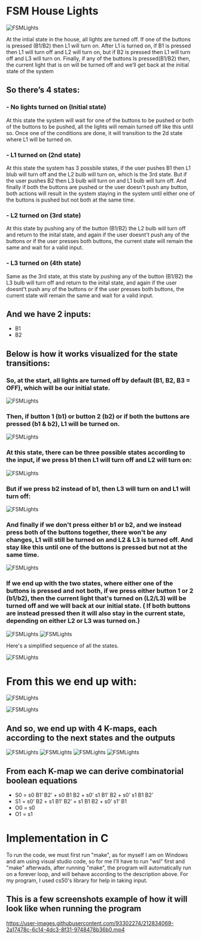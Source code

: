 # FSM House Lights
![FSMLights](https://cdn.discordapp.com/attachments/734045662169137234/1052499794473517066/image.png)

  At the intial state in the house, all lights are turned off. If one of the buttons is pressed (B1/B2) then L1 will turn on.  After L1 is turned on, if B1 is pressed then L1 will turn off and L2 will turn on, but if B2 is pressed then L1 will turn off and L3 will turn on. Finally, if any of the buttons Is pressed(B1/B2) then, the current light that is on will be turned off and we’ll get back at the initial state of the system
  
## So there’s 4 states:
### -	No lights turned on (Initial state)
At this state the system will wait for one of the buttons to be pushed or both of the buttons to be pushed, all the lights will remain turned off like this until so. Once one of the conditions are done, it will transition to the 2d state where L1 will be turned on.
### -	L1 turned on (2nd state)
At this state the system has 3 possbile states, if the user pushes B1 then L1 blub will turn off and the L2 bulb will turn on, which is the 3rd state. But if the user pushes B2 then L3 bulb will turn on and L1 bulb will turn off. And finally if both the buttons are pushed or the user doesn't push any button, both actions will result in the system staying in the system until either one of the buttons is pushed but not both at the same time.
### -	L2 turned on (3rd state)
At this state by pushing any of the button (B1/B2) the L2 bulb will turn off and return to the inital state, and again if the user doesnt't push any of the buttons or if the user presses both buttons, the current state will remain the same and wait for a valid input.
### -	L3 turned on (4th state)
Same as the 3rd state, at this state by pushing any of the button (B1/B2) the L3 bulb will turn off and return to the inital state, and again if the user doesnt't push any of the buttons or if the user presses both buttons, the current state will remain the same and wait for a valid input.

## And we have 2 inputs:
-	B1
-	B2

## Below is how it works visualized for the state transitions: 

### So, at the start, all lights are turned off by default (B1, B2, B3 = OFF), which will be our initial state.

![FSMLights](https://cdn.discordapp.com/attachments/734045662169137234/1052499794473517066/image.png)

### Then, if button 1 (b1) or button 2 (b2) or if both the buttons are pressed (b1 & b2), L1 will be turned on.

![FSMLights](https://cdn.discordapp.com/attachments/734045662169137234/1052958324032802837/image.png)

### At this state, there can be three possible states according to the input, if we press b1 then L1 will turn off and L2 will turn on:

![FSMLights](https://cdn.discordapp.com/attachments/734045662169137234/1052962252954812416/image.png)

### But if we press b2 instead of b1, then L3 will turn on and L1 will turn off:

![FSMLights](https://cdn.discordapp.com/attachments/734045662169137234/1052962058573979729/image.png)

### And finally if we don't press either b1 or b2, and we instead press both of the buttons together, there won't be any changes, L1 will still be turned on and L2 & L3 is turned off. And stay like this until one of the buttons is pressed but not at the same time.

![FSMLights](https://cdn.discordapp.com/attachments/734045662169137234/1052958324032802837/image.png)

### If we end up with the two states, where either one of the buttons is pressed and not both, if we press either button 1 or 2 (b1/b2), then the current light that's turned on (L2/L3) will be turned off and we will back at our initial state. ( If both buttons are instead pressed then it will also stay in the current state, depending on either L2 or L3 was turned on.)

![FSMLights](https://cdn.discordapp.com/attachments/734045662169137234/1052964504281026590/image.png)
![FSMLights](https://cdn.discordapp.com/attachments/734045662169137234/1052964678428528670/image.png)

Here's a simplified sequence of all the states.

![FSMLights](https://cdn.discordapp.com/attachments/1025308569882599476/1063121364162203668/image.png)

 # From this we end up with:
 
![FSMLights](https://cdn.discordapp.com/attachments/734045662169137234/1052500250637631501/image.png)
 
![FSMLights](https://cdn.discordapp.com/attachments/734045662169137234/1052500271441387520/image.png)

## And so, we end up with 4 K-maps, each according to the next states and the outputs

![FSMLights](https://cdn.discordapp.com/attachments/734045662169137234/1052500512710328330/image.png)
![FSMLights](https://cdn.discordapp.com/attachments/734045662169137234/1052500531161079808/image.png)
![FSMLights](https://cdn.discordapp.com/attachments/734045662169137234/1052500535082745876/image.png)
![FSMLights](https://cdn.discordapp.com/attachments/734045662169137234/1052500546017316894/image.png)

## From each K-map we can derive combinatorial boolean equations

- S0 = s0 B1’ B2’ + s0 B1 B2 + s0’ s1 B1’ B2 + s0’ s1 B1 B2’
- S1 = s0’ B2 + s1 B1’ B2’ + s1 B1 B2 + s0’ s1’ B1
- O0  = s0
- O1 = s1

# Implementation in C

To run the code, we must first run "make", as for myself I am on Windows and am using visual studio code, so for me I'll have to run "wsl" first and "make" afterwads, after running "make", the program will automatically run on a forever loop, and will behave according to the description above. For my program, I used cs50's library for help in taking input.

## This is a few screenshots example of how it will look like when running the program

https://user-images.githubusercontent.com/93302274/212834069-2a17478c-6c14-4dc3-8f31-9748478b36b0.mp4


